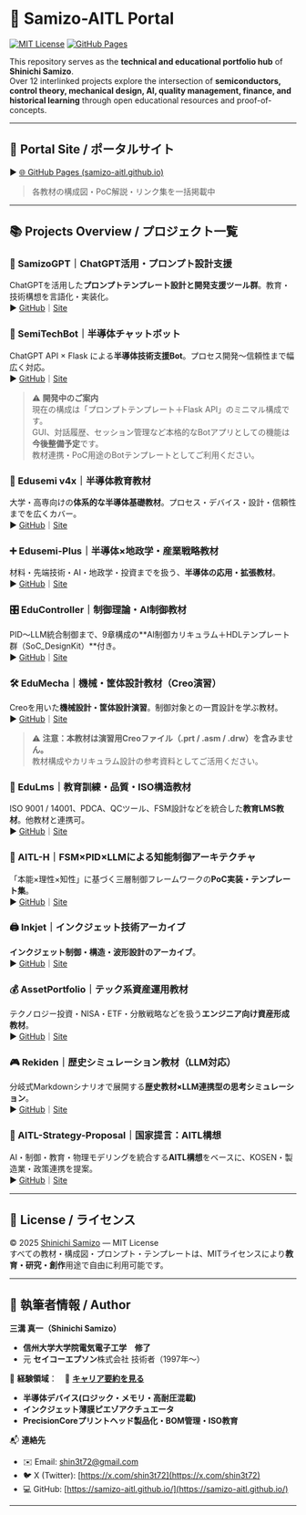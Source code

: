 # 🧠 Samizo-AITL Portal

[![MIT License](https://img.shields.io/badge/license-MIT-blue.svg)](./LICENSE)
[![GitHub Pages](https://img.shields.io/badge/view-site-green)](https://samizo-aitl.github.io/)

This repository serves as the **technical and educational portfolio hub** of **Shinichi Samizo**.  
Over 12 interlinked projects explore the intersection of **semiconductors, control theory, mechanical design, AI, quality management, finance, and historical learning** through open educational resources and proof-of-concepts.

---

## 🔗 Portal Site / ポータルサイト

▶︎ [🌐 GitHub Pages (samizo-aitl.github.io)](https://samizo-aitl.github.io/)  
> 各教材の構成図・PoC解説・リンク集を一括掲載中

---

## 📚 Projects Overview / プロジェクト一覧

### 🧠 SamizoGPT｜ChatGPT活用・プロンプト設計支援  
ChatGPTを活用した**プロンプトテンプレート設計と開発支援ツール群**。教育・技術構想を言語化・実装化。  
▶︎ [GitHub](https://github.com/Samizo-AITL/SamizoGPT)｜[Site](https://samizo-aitl.github.io/SamizoGPT/)

### 📡 SemiTechBot｜半導体チャットボット  
ChatGPT API × Flask による**半導体技術支援Bot**。プロセス開発〜信頼性まで幅広く対応。  
▶︎ [GitHub](https://github.com/Samizo-AITL/SamizoGPT_SemiTechBot)｜[Site](https://samizo-aitl.github.io/SamizoGPT_SemiTechBot/)
> ⚠️ **開発中のご案内**  
> 現在の構成は「プロンプトテンプレート＋Flask API」のミニマル構成です。  
> GUI、対話履歴、セッション管理など本格的なBotアプリとしての機能は**今後整備予定**です。  
> 教材連携・PoC用途のBotテンプレートとしてご利用ください。

### 📘 Edusemi v4x｜半導体教育教材  
大学・高専向けの**体系的な半導体基礎教材**。プロセス・デバイス・設計・信頼性までを広くカバー。  
▶︎ [GitHub](https://github.com/Samizo-AITL/Edusemi-v4x)｜[Site](https://samizo-aitl.github.io/Edusemi-v4x/)

### ➕ Edusemi-Plus｜半導体×地政学・産業戦略教材  
材料・先端技術・AI・地政学・投資までを扱う、**半導体の応用・拡張教材**。  
▶︎ [GitHub](https://github.com/Samizo-AITL/Edusemi-Plus)｜[Site](https://samizo-aitl.github.io/Edusemi-Plus/)

### 🎛️ EduController｜制御理論・AI制御教材  
PID〜LLM統合制御まで、9章構成の**AI制御カリキュラム＋HDLテンプレート群（SoC_DesignKit）**付き。  
▶︎ [GitHub](https://github.com/Samizo-AITL/EduController)｜[Site](https://samizo-aitl.github.io/EduController/)

### 🛠️ EduMecha｜機械・筐体設計教材（Creo演習）  
Creoを用いた**機械設計・筐体設計演習**。制御対象との一貫設計を学ぶ教材。  
▶︎ [GitHub](https://github.com/Samizo-AITL/EduMecha)｜[Site](https://samizo-aitl.github.io/EduMecha/)
> ⚠️ **注意：本教材は演習用Creoファイル（.prt / .asm / .drw）を含みません。**  
> 教材構成やカリキュラム設計の参考資料としてご活用ください。

### 🧠 EduLms｜教育訓練・品質・ISO構造教材  
ISO 9001 / 14001、PDCA、QCツール、FSM設計などを統合した**教育LMS教材**。他教材と連携可。  
▶︎ [GitHub](https://github.com/Samizo-AITL/EduLms)｜[Site](https://samizo-aitl.github.io/EduLms/)

### 🤖 AITL-H｜FSM×PID×LLMによる知能制御アーキテクチャ  
「本能×理性×知性」に基づく三層制御フレームワークの**PoC実装・テンプレート集**。  
▶︎ [GitHub](https://github.com/Samizo-AITL/AITL-H)｜[Site](https://samizo-aitl.github.io/AITL-H/)

### 🖨️ Inkjet｜インクジェット技術アーカイブ  
**インクジェット制御・構造・波形設計のアーカイブ**。  
▶︎ [GitHub](https://github.com/Samizo-AITL/Inkjet)｜[Site](https://samizo-aitl.github.io/Inkjet/)

### 💰 AssetPortfolio｜テック系資産運用教材  
テクノロジー投資・NISA・ETF・分散戦略などを扱う**エンジニア向け資産形成教材**。  
▶︎ [GitHub](https://github.com/Samizo-AITL/AssetPortfolio-StartGuide)｜[Site](https://samizo-aitl.github.io/AssetPortfolio-StartGuide/)

### 🎮 Rekiden｜歴史シミュレーション教材（LLM対応）  
分岐式Markdownシナリオで展開する**歴史教材×LLM連携型の思考シミュレーション**。  
▶︎ [GitHub](https://github.com/Samizo-AITL/Rekiden)｜[Site](https://samizo-aitl.github.io/Rekiden/)

### 🧠 AITL-Strategy-Proposal｜国家提言：AITL構想  
AI・制御・教育・物理モデリングを統合する**AITL構想**をベースに、KOSEN・製造業・政策連携を提案。  
▶︎ [GitHub](https://github.com/Samizo-AITL/AITL-Strategy-Proposal)｜[Site](https://samizo-aitl.github.io/AITL-Strategy-Proposal/)

---

## 📄 License / ライセンス

© 2025 [Shinichi Samizo](https://github.com/Samizo-AITL) — MIT License  
すべての教材・構成図・プロンプト・テンプレートは、MITライセンスにより**教育・研究・創作**用途で自由に利用可能です。

---

## 👤 執筆者情報 / Author

**三溝 真一（Shinichi Samizo）**  
- **信州大学大学院電気電子工学　修了**  
- 元 **セイコーエプソン**株式会社 技術者（1997年〜）  

📌 **経験領域**：　📘 **[キャリア要約を見る](./about/career-summary.md)**
- **半導体デバイス(ロジック・メモリ・高耐圧混載)**  
- **インクジェット薄膜ピエゾアクチュエータ**  
- **PrecisionCoreプリントヘッド製品化・BOM管理・ISO教育** 

📬 **連絡先**
- ✉️ Email: [shin3t72@gmail.com](mailto:shin3t72@gmail.com)  
- 🐦 X (Twitter): [https://x.com/shin3t72](https://x.com/shin3t72)  
- 💻 GitHub: [https://samizo-aitl.github.io/](https://samizo-aitl.github.io/)

---
